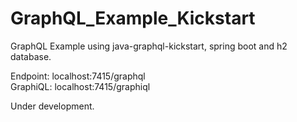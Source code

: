 # GraphQL_Example_Kickstart

GraphQL Example using java-graphql-kickstart, spring boot and h2 database.

Endpoint: localhost:7415/graphql \
GraphiQL: localhost:7415/graphiql

Under development.
